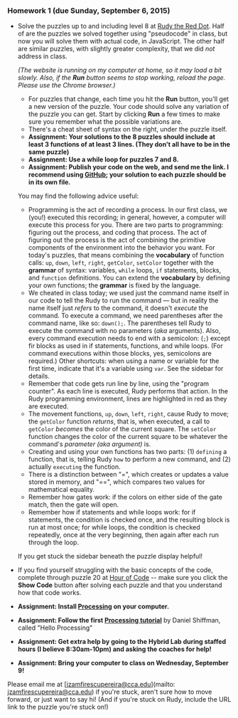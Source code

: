 ### Homework 1 (due Sunday, September 6, 2015)

- Solve the puzzles up to and including level 8 at [Rudy the Red Dot](http://rudy.zamfi.net). Half of are the puzzles we solved together using "pseudocode" in class, but now you will solve them with actual code, in JavaScript. The other half are similar puzzles, with slightly greater complexity, that we did *not* address in class.
  
  *(The website is running on my computer at home, so it may load a bit slowly. Also, if the <strong>Run</strong> button seems to stop working, reload the page. Please use the Chrome browser.)*

    - For puzzles that change, each time you hit the **Run** button, you'll get a new version of the puzzle. Your code should solve any variation of the puzzle you can get. Start by clicking **Run** a few times to make sure you remember what the possible variations are.
    - There's a cheat sheet of syntax on the right, under the puzzle itself.
    - **Assignment: Your solutions to the 8 puzzles should include at least 3 functions of at least 3 lines. (They don't all have to be in the same puzzle)**
    - **Assignment: Use a while loop for puzzles 7 and 8.**
    - **Assignment: Publish your code on the web, and send me the link. I recommend using [GitHub](http://github.com); your solution to each puzzle should be in its own file.**

  You may find the following advice useful:
  
    - Programming is the act of recording a process. In our first class, we (you!) executed this recording; in general, however, a computer will execute this process for you. There are two parts to programming: figuring out the process, and coding that process. The act of figuring out the process is the act of combining the primitive components of the environment into the behavior you want. For today's puzzles, that means combining the **vocabulary** of function calls: `up`, `down`, `left`, `right`, `getColor`, `setColor` together with the **grammar** of syntax: variables, `while` loops, `if` statements, blocks, and `function` definitions. You can extend the **vocabulary** by defining your own functions; the **grammar** is fixed by the language.
    - We cheated in class today; we used just the command name itself in our code to tell the Rudy to run the command — but in reality the name itself just *refers* to the command, it doesn't *execute* the command. To execute a command, we need parentheses after the command name, like so: `down();`. The parentheses tell Rudy to execute the command with no parameters (*aka* arguments). Also, every command execution needs to end with a semicolon: (`;`) except fir blocks as used in if statements, functions, and while loops. (For command executions within those blocks, yes, semicolons are required.) Other shortcuts: when using a name or variable for the first time, indicate that it's a variable using `var`. See the sidebar for details.
    - Remember that code gets run line by line, using the "program counter". As each line is executed, Rudy performs that action. In the Rudy programming environment, lines are highlighted in red as they are executed.
    - The movement functions, `up`, `down`, `left`, `right`, cause Rudy to move; the `getColor` function *returns*, that is, when executed, a call to `getColor` *becomes* the color of the current square. The `setColor` function changes the color of the current square to be whatever the command's *parameter (aka argument)* is.
    - Creating and using your own functions has two parts: (1) `defining` a function, that is, telling Rudy `how` to perform a new command, and (2) actually `executing` the function.
    - There is a distinction between "=", which creates or updates a value stored in memory, and "==", which compares two values for mathematical equality.
    - Remember how gates work: if the colors on either side of the gate match, then the gate will open.
    - Remember how if statements and while loops work: for if statements, the condition is checked once, and the resulting block is run at most once; for while loops, the condition is checked repeatedly, once at the very beginning, then again after each run through the loop.
  
  If you get stuck the sidebar beneath the puzzle display helpful!

- If you find yourself struggling with the basic concepts of the code, complete through puzzle 20 at [Hour of Code](http://learn.code.org/hoc/1) -- make sure you click the **Show Code** button after solving each puzzle and that you understand how that code works.

- **Assignment: Install [Processing](https://processing.org/download/?processing) on your computer.**

- **Assignment: Follow the first [Processing tutorial](https://processing.org/tutorials/)** by Daniel Shiffman, called "Hello Processing"

- **Assignment: Get extra help by going to the Hybrid Lab during staffed hours (I believe 8:30am-10pm) and asking the coaches for help!**

- **Assignment: Bring your computer to class on Wednesday, September 9!**

Please email me at [jzamfirescupereira@cca.edu](mailto: jzamfirescupereira@cca.edu) if you're stuck, aren't sure how to move forward, or just want to say hi! (And if you're stuck on Rudy, include the URL link to the puzzle you're stuck on!)